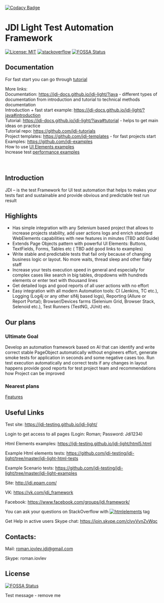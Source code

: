 [![Codacy Badge](https://api.codacy.com/project/badge/Grade/49c13734696f4baaacc3dde33926b6a1)](https://www.codacy.com/app/jdi-testing/jdi-light?utm_source=github.com&amp;utm_medium=referral&amp;utm_content=jdi-testing/jdi-light&amp;utm_campaign=Badge_Grade)

# JDI Light Test Automation Framework

[![License: MIT](https://img.shields.io/badge/License-MIT-green.svg)](https://mit-license.org/)
[![stackoverflow](https://img.shields.io/badge/stackoverflow-jdi-blue.svg?style=flat)](http://stackoverflow.com/questions/tagged/jdi)
[![FOSSA Status](https://app.fossa.io/api/projects/git%2Bgithub.com%2Fjdi-testing%2Fjdi-light.svg?type=shield)](https://app.fossa.io/projects/git%2Bgithub.com%2Fjdi-testing%2Fjdi-light?ref=badge_shield)

## Documentation
For fast start you can go through [tutorial](https://jdi-docs.github.io/jdi-light/?java#tutorial) </br>

More links: </br>
Documentation: https://jdi-docs.github.io/jdi-light/?java - different types of documentation from introduction and tutorial to technical methods documentation </br>
Introduction + fast start example: https://jdi-docs.github.io/jdi-light/?java#introduction </br>
Tutorial: https://jdi-docs.github.io/jdi-light/?java#tutorial - helps to get main ideas on practice </br>
Tutorial repo:  https://github.com/jdi-tutorials </br>
Project templates: https://github.com/jdi-templates - for fast projects start </br>
Examples: https://github.com/jdi-examples </br>
How to use [UI Elements examples](https://github.com/jdi-testing/jdi-light/tree/master/jdi-light-html-tests/src/test/java/io/github/epam/html/tests/elements) </br>
Increase test [performance examples](https://github.com/jdi-testing/jdi-light/tree/master/jdi-performance) </br>
 </br>
 </br>

## Introduction

JDI – is the test Framework for UI test automation that helps to makes your tests fast and sustainable and provide obvious and predictable test run result

## Highlights
- Has simple integration with any Selenium based project that allows to increase projects stability, add user actions logs and enrich standard WebElements capabilities with new features in minutes (TBD add Guide)
- Extends Page Objects pattern with powerful UI Elements: Buttons, TextFields, Forms, Tables etc ( TBD add good links to examples)
- Write stable and predictable tests that fail only because of changing business logic or layout. No more waits, thread sleep and other flaky staff
- Increase your tests execution speed in general and especially for complex cases like search in big tables, dropdowns with hundreds elements or enter text with thousand lines
- Get detailed logs and good reports of all user actions with no effort
- Easy integration with all modern Automation tools: CI (Jenkins, TC etc.), Logging (Log4j or any other slf4j based logs), Reporting (Allure or Report Portal); Browser/Devices farms (Selenium Grid, Browser Stack, Selenoid etc.), Test Runners (TestNG, JUnit) etc.

## Our plans
### Ultimate Goal
Develop an automation framework based on AI that can identify and write correct stable PageObject automatically without engineers effort, generate smoke tests for application in seconds and some negative cases too. 
Run test execution automatically and correct tests if any changes in layout happens provide good reports for test project team and recommendations how Project can be improved
### Nearest plans
[Features](https://github.com/jdi-testing/jdi-light/labels/feature)

## Useful Links
Test site: https://jdi-testing.github.io/jdi-light/

Login to get access to all pages (Login: Roman; Password: Jdi1234)

Html Elements examples: https://jdi-testing.github.io/jdi-light/html5.html

Example Html elements tests: https://github.com/jdi-testing/jdi-light/tree/master/jdi-light-html-tests

Example Scenario tests: https://github.com/jdi-testing/jdi-light/tree/master/jdi-light-examples

Site: http://jdi.epam.com/

VK: https://vk.com/jdi_framework

Facebook: https://www.facebook.com/groups/jdi.framework/

You can ask your questions on StackOverflow with [![htmlelements](https://img.shields.io/badge/stackoverflow-jdiframework-orange.svg?style=flat)](http://stackoverflow.com/questions/tagged/jdiframework) tag

Get Help in active users Skype chat: https://join.skype.com/clvyVvnZvWqc

## Contacts:

Mail: roman.iovlev.jdi@gmail.com

Skype: roman.iovlev



## License
[![FOSSA Status](https://app.fossa.io/api/projects/git%2Bgithub.com%2Fjdi-testing%2Fjdi-light.svg?type=large)](https://app.fossa.io/projects/git%2Bgithub.com%2Fjdi-testing%2Fjdi-light?ref=badge_large)

Test message - remove me
